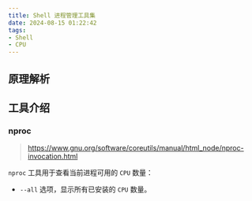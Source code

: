```yaml
---
title: Shell 进程管理工具集
date: 2024-08-15 01:22:42
tags:
- Shell
- CPU
---
```

## 原理解析

## 工具介绍

### nproc

> https://www.gnu.org/software/coreutils/manual/html_node/nproc-invocation.html

`nproc` 工具用于查看当前进程可用的 `CPU` 数量：

- `--all` 选项，显示所有已安装的 `CPU` 数量。
